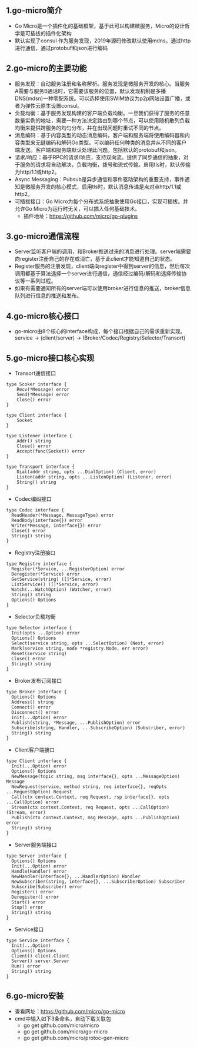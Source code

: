 ## 1.go-micro简介
* Go Micro是一个插件化的基础框架，基于此可以构建微服务，Micro的设计哲学是可插拔的插件化架构
* 默认实现了consul 作为服务发现，2019年源码修改默认使用mdns，通过http进行通信，通过protobuf和json进行编码
## 2.go-micro的主要功能
* 服务发现：自动服务注册和名称解析。服务发现是微服务开发的核心。当服务A需要与服务B通话时，它需要该服务的位置，默认发现机制是多播DNS(mdsn)一种零配系统。可以选择使用SWIM协议为p2p网站设置广播，或者为弹性云原生设置consul。
* 负载均衡：基于服务发现构建的客户端负载均衡。一旦我们获得了服务的任意数量实例的地址，需要一种方法决定路由到哪个节点，可以使用随机散列负载均衡来提供跨服务的均匀分布，并在出现问题时重试不同的节点。
* 消息编码：基于内容类型的动态消息编码，客户端和服务端将使用编码器和内容类型来无缝编码和解码Go类型。可以编码任何种类的消息并从不同的客户端发送。客户端和服务端默认处理此问题。包括默认的protobuf和json。
* 请求/响应：基于RPC的请求/响应，支持双向流。提供了同步通信的抽象，对于服务的请求将自动解决，负载均衡，拨号和流式传输。启用tls时，默认传输为http/1.1或http2。
* Async Messaging：Pubsub是异步通信和事件驱动架构的重要支持，事件通知是微服务开发的核心模式，启用tls时，默认消息传递是点对点http/1.1或http2。
* 可插拔接口：Go Micro为每个分布式系统抽象使用Go接口，实现可插拔。并允许Go Micro为运行时无关，可以插入任何基础技术。
  * 插件地址：https://github.com/micro/go-plugins
## 3.go-micro通信流程
* Server监听客户端的调用，和Broker推送过来的消息进行处理。server端需要向register注册自己的存在或消亡，基于此client才能知道自己的状态。
* Register服务的注册发现，client端向register中得到server的信息，然后每次调用都基于算法选择一个server进行通信，通信经过编码/解码和选择传输协议等一系列过程。
* 如果有需要通知所有的server端可以使用broker进行信息的推送，broker信息队列进行信息的推送和发布。
## 4.go-micro核心接口
* go-micro由8个核心的interface构成，每个接口根据自己的需求重新实现。
service -> (client/server) -> (Broker/Codec/Registry/Selector/Transort)
## 5.go-micro接口核心实现
* Transort通信接口
```
type Scoker interface {
    Recv(*Message) error
    Send(*Message) error
    Close() error
}

type Client interface {
    Socket
}

type Listener interface {
    Addr() string
    Close() error
    Accept(func(Socket)) error
}

type Transport interface {
    Dial(addr string, opts ...DialOption) (Client, error)
    Listen(addr string, opts ...ListenOption) (Listener, error)
    String() string
}
```
* Codec编码接口
```
type Codec interface {
  ReadHeader(*Message, MessageType) error
  ReadBody(interface{}) error
  Write(*Message, interface{}) error
  Close() error
  String() string
}
```
* Registry注册接口
```
type Registry interface {
  Register(*Service, ...RegisterOption) error
  Deregister(*Service) error
  GetService(string) ([]*Service, error)
  ListService() ([]*Service, error)
  Watch(...WatchOption) (Watcher, error)
  String() string
  Options() Options
}
```
* Selector负载均衡
```
type Selector interface {
  Init(opts ...Option) error
  Options() Options
  Select(service string, opts ...SelectOption) (Next, error)
  Mark(service string, node *registry.Node, err error)
  Reset(service string)
  Close() error
  String() string
}
```
* Broker发布订阅接口
```
type Broker interface {
  Options() Options
  Address() string
  Connect() error
  Disconnect() error
  Init(...Option) error
  Publish(string, *Message, ...PublishOption) error
  Subscribe(string, Handler, ...SubscribeOption) (Subscriber, error)
  String() string
}
```
* Client客户端接口
```
type Client interface {
  Init(...Option) error
  Options() Options
  NewMessage(topic string, msg interface{}, opts ...MessageOption) Message
  NewRequest(service, method string, req interface{}, reqOpts ...RequestOption) Request
  Call(ctx context.Context, req Request, rsp interface{}, opts ...CallOption) error
  Stream(ctx context.Context, req Request, opts ...CallOption) (Stream, error)
  Publish(ctx context.Context, msg Message, opts ...PublishOption) error
  String() string
}
```
* Server服务端接口
```
type Server interface {
  Options() Options
  Init(...Option) error
  Handle(Handler) error
  NewHandler(interface{}, ...HandlerOption) Handler
  NewSubscriber(string, interface{}, ...SubscriberOption) Subscriber
  Subscribe(Subscriber) error
  Register() error
  Deregister() error
  Start() error
  Stop() error
  String() string
}
```
* Service接口
```
type Service interface {
  Init(...Option)
  Options() Options
  Client() client.Client
  Server() server.Server
  Run() error
  String() string
}
```
## 6.go-micro安装
* 查看网址：https://github.com/micro/go-micro
* cmd中输入如下3条命名，自动下载关联包
  * go get github.com/micro/micro
  * go get github.com/micro/go-micro
  * go get github.com/micro/protoc-gen-micro

